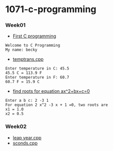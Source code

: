 # 1071-c-programming

### Week01

* [First C programming](https://github.com/becky4141/1071-c-programming/blob/master/w01/welcome.cpp)
````
Welcome to C Programming
My name: becky
````
* [temptrans.cpp](https://github.com/becky4141/1071-c-programming/blob/master/w01/temptrans.cpp)
````
Enter temperature in C: 45.5
45.5 C = 113.9 F 
Enter temperature in F: 60.7 
60.7 F = 15.9 C
````
* [find roots for equation ax^2+bx+c=0](https://github.com/becky4141/1071-c-programming/blob/master/w01/equations.cpp)
````
Enter a b c: 2 -3 1 
For equation 2 x^2 -3 x + 1 =0, two roots are 
x1 = 1.0 
x2 = 0.5
````

### Week02

* [leap year.cpp](https://github.com/becky4141/1071-c-programming/blob/master/w02/leap%20year.cpp)
* [sconds.cpp](https://github.com/becky4141/1071-c-programming/blob/master/w02/seconds.cpp)
<!--stackedit_data:
eyJoaXN0b3J5IjpbLTQzNzgxODI4OV19
-->